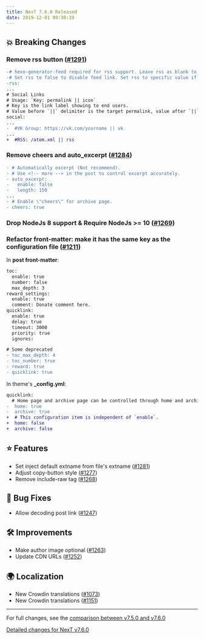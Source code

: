 ```yaml
---
title: NexT 7.6.0 Released
date: 2019-12-01 09:30:19
---
```


## 💥 Breaking Changes

### Remove rss button ([#1291](https://github.com/theme-next/hexo-theme-next/pull/1291))

```diff
-# hexo-generator-feed required for rss support. Leave rss as blank to use site's feed link.
-# Set rss to false to disable feed link. Set rss to specific value if you have burned your feed already.
-rss:
...
# Social Links
# Usage: `Key: permalink || icon`
# Key is the link label showing to end users.
# Value before `||` delimiter is the target permalink, value after `||` delimiter is the name of Font Awesome icon.
social:
...
-  #VK Group: https://vk.com/yourname || vk
...
+  #RSS: /atom.xml || rss
```
### Remove cheers and auto_excerpt ([#1284](https://github.com/theme-next/hexo-theme-next/pull/1284))

```diff
- # Automatically excerpt (Not recommend).
- # Use <!-- more --> in the post to control excerpt accurately.
- auto_excerpt:
-   enable: false
-   length: 150
...
- # Enable \"cheers\" for archive page.
- cheers: true
```
### Drop NodeJs 8 support & Require NodeJs >= 10 ([#1269](https://github.com/theme-next/hexo-theme-next/pull/1269))

### Refactor front-matter: make it has the same key as the configuration file ([#1211](https://github.com/theme-next/hexo-theme-next/pull/1211))

In **post front-matter**:

```diff
toc:
  enable: true
  number: false
  max_depth: 3
reward_settings:
  enable: true
  comment: Donate comment here.
quicklink:
  enable: true
  delay: true
  timeout: 3000
  priority: true
  ignores:

# Some deprecated
- toc_max_depth: 4
- toc_number: true
- reward: true
- quicklink: true
```

In theme's **_config.yml**:

```diff
quicklink:
  # Home page and archive page can be controlled through home and archive options below.
-  home: true
-  archive: true
+  # This configuration item is independent of `enable`.
+  home: false
+  archive: false
```

## ⭐ Features

- Set inject default extname from file's extname ([#1281](https://github.com/theme-next/hexo-theme-next/pull/1281))
- Adjust copy-button style ([#1277](https://github.com/theme-next/hexo-theme-next/pull/1277))
- Remove include-raw tag ([#1268](https://github.com/theme-next/hexo-theme-next/pull/1268))

## 🐞 Bug Fixes

- Allow decoding post link ([#1247](https://github.com/theme-next/hexo-theme-next/pull/1247))

## 🛠 Improvements

- Make author image optional ([#1263](https://github.com/theme-next/hexo-theme-next/pull/1263))
- Update CDN URLs ([#1252](https://github.com/theme-next/hexo-theme-next/pull/1252))

## 🌍 Localization

- New Crowdin translations ([#1073](https://github.com/theme-next/hexo-theme-next/pull/1073))
- New Crowdin translations ([#1151](https://github.com/theme-next/hexo-theme-next/pull/1151))

***

For full changes, see the [comparison between v7.5.0 and v7.6.0](https://github.com/theme-next/hexo-theme-next/compare/v7.5.0...v7.6.0)


[Detailed changes for NexT v7.6.0](https://github.com/theme-next/hexo-theme-next/releases/tag/v7.6.0)
